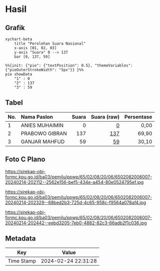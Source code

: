 # Hasil

## Grafik

```mermaid
xychart-beta
    title "Perolehan Suara Nasional"
    x-axis [01, 02, 03]
    y-axis "Suara" 0 --> 137
    bar [0, 137, 59]
```

```mermaid
%%{init: {"pie": {"textPosition": 0.5}, "themeVariables": {"pieOuterStrokeWidth": "5px"}} }%%
pie showData
    "1" : 0
    "2" : 137
    "3" : 59
```

## Tabel

| No. | Nama Paslon    | Suara | Suara (raw) | Persentase |
|:--- |:-------------- | -----:| -----------:| ----------:|
| 1   | ANIES MUHAIMIN | 0     | [0][p-1]    | 0,00       |
| 2   | PRABOWO GIBRAN | 137   | [137][p-2]  | 69,90      |
| 3   | GANJAR MAHFUD  | 59    | [59][p-3]   | 30,10      |


[p-1]: https://github.com/gigit-pemilu/pemilu-2024/blob/main/pilpres/hitung-suara/sub/65-kalimantan-utara/sub/02-malinau/sub/08-malinau-barat/sub/2006-tanjung-lapang/sub/007-tps/sub/paslon-1.txt
[p-2]: https://github.com/gigit-pemilu/pemilu-2024/blob/main/pilpres/hitung-suara/sub/65-kalimantan-utara/sub/02-malinau/sub/08-malinau-barat/sub/2006-tanjung-lapang/sub/007-tps/sub/paslon-2.txt
[p-3]: https://github.com/gigit-pemilu/pemilu-2024/blob/main/pilpres/hitung-suara/sub/65-kalimantan-utara/sub/02-malinau/sub/08-malinau-barat/sub/2006-tanjung-lapang/sub/007-tps/sub/paslon-3.txt

## Foto C Plano

https://sirekap-obj-formc.kpu.go.id/ba03/pemilu/ppwp/65/02/08/20/06/6502082006007-20240214-202112--2562e156-bef5-434e-a454-80e0524795ef.jpg

https://sirekap-obj-formc.kpu.go.id/ba03/pemilu/ppwp/65/02/08/20/06/6502082006007-20240214-202329--68bed2b3-725d-4c65-958c-f9564a078af4.jpg

https://sirekap-obj-formc.kpu.go.id/ba03/pemilu/ppwp/65/02/08/20/06/6502082006007-20240214-202442--eebd3205-7eb0-4882-82c3-66adb2f1c036.jpg


## Metadata

| Key        | Value               |
| ---------- | ------------------- |
| Time Stamp | 2024-02-24 22:31:28 |



